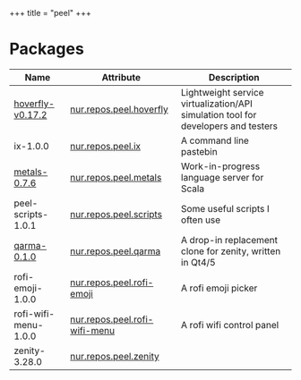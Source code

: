 
+++
title = "peel"
+++

# Packages

Name | Attribute | Description
-----|-----------|------------
[hoverfly-v0.17.2](http://hoverfly.io)|[nur.repos.peel.hoverfly](https://github.com/nix-community/nur-combined/tree/master/repos/peel/pkgs/development/tools/hoverfly/default.nix#L17)|Lightweight service virtualization/API simulation tool for developers and testers
ix-1.0.0|[nur.repos.peel.ix](https://github.com/nix-community/nur-combined/tree/master/repos/peel/pkgs/misc/ix/default.nix#L33)|A command line pastebin
[metals-0.7.6](https://scalameta.org/metals/)|[nur.repos.peel.metals](https://github.com/nix-community/nur-combined/tree/master/repos/peel/pkgs/development/tools/metals/default.nix#L50)|Work-in-progress language server for Scala
peel-scripts-1.0.1|[nur.repos.peel.scripts](https://github.com/nix-community/nur-combined/tree/master/repos/peel/pkgs/misc/scripts/default.nix#L29)|Some useful scripts I often use
[qarma-0.1.0](https://github.com/luebking/qarma)|[nur.repos.peel.qarma](https://github.com/nix-community/nur-combined/tree/master/repos/peel/pkgs/misc/qarma/default.nix#L34)|A drop-in replacement clone for zenity, written in Qt4/5
rofi-emoji-1.0.0|[nur.repos.peel.rofi-emoji](https://github.com/nix-community/nur-combined/tree/master/repos/peel/pkgs/misc/rofi-emoji/default.nix#L39)|A rofi emoji picker
rofi-wifi-menu-1.0.0|[nur.repos.peel.rofi-wifi-menu](https://github.com/nix-community/nur-combined/tree/master/repos/peel/pkgs/misc/rofi-wifi-menu/default.nix#L43)|A rofi wifi control panel
zenity-3.28.0|[nur.repos.peel.zenity](https://github.com/nix-community/nur-combined/tree/master/repos/peel/pkgs/misc/zenity/default.nix#L6)|

